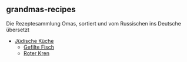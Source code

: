 ## grandmas-recipes

Die Rezeptesammlung Omas, sortiert und vom Russischen ins Deutsche übersetzt

* [Jüdische Küche](Jüdische%20Küche/)
  * [Gefilte Fisch](Jüdische%20Küche/Gefilte%20Fisch.md)
  * [Roter Kren](Jüdische%20Küche/Roter%20Kren.md)

